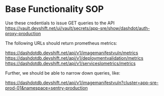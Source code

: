 # Base Functionality SOP

Use these credentials to issue GET queries to the API https://vault.devshift.net/ui/vault/secrets/app-sre/show/dashdot/auth-proxy-production

The following URLs should return prometheus metrics:

https://dashdotdb.devshift.net/api/v1/imagemanifestvuln/metrics
https://dashdotdb.devshift.net/api/v1/deploymentvalidation/metrics
https://dashdotdb.devshift.net/api/v1/serviceslometrics/metrics

Further, we should be able to narrow down queries, like:

https://dashdotdb.devshift.net/api/v1/imagemanifestvuln?cluster=app-sre-prod-01&namespace=sentry-production
